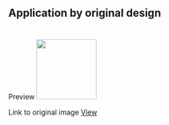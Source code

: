 ## Application by original design

#

Preview <img src="https://cdn.dribbble.com/users/1138814/screenshots/14157511/media/725262fbabb8ac68b9cf61cc782a427f.png?compress=1&resize=1200x900" width="120" />

Link to original image [View](https://dribbble.com/shots/14157511-XD-Challenge-003-Scroll)
